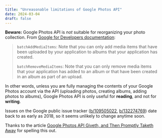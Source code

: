 ```yaml
---
title: "Unreasonable limitations of Google Photos API"
date: 2024-03-04
draft: false
---
```


**Beware:** Google Photos API is *not* suitable for reorganizing your photo collection.  From [Google for Developers documentation](https://developers.google.com/photos/library/guides/manage-albums):

> `batchAddMediaItems`: Note that you can only add media items that have been uploaded by your application to albums that your application has created.
>
> `batchRemoveMediaItems`: Note that you can only remove media items that your application has added to an album or that have been created in an album as part of an upload.

In other words, unless you are fully managing the contents of your Google Photos account via the API (uploading photos, creating albums, adding photos to albums), Google Photos API is only useful for **reading**, and not for **writing**.

Issues on the Google public issue tracker ([b/109505022](https://issuetracker.google.com/issues/109505022), [b/132274769](https://issuetracker.google.com/issues/132274769)) date back to as early as 2018, so it seems unlikely to change anytime soon.

Thanks to the article [Google Photos API Giveth, and Then Promptly Taketh Away](https://www.blogbyben.com/2020/01/google-photos-api-giveth-and-then.html) for spelling this out.  
